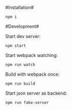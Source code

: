 #Installation#
```
npm i
```

#Development#

Start dev server:
```
npm start
```

Start webpack watching:
```
npm run watch
```

Build with webpack once:
```
npm run build
```

Start json server as backend:
```
npm run fake-server
```